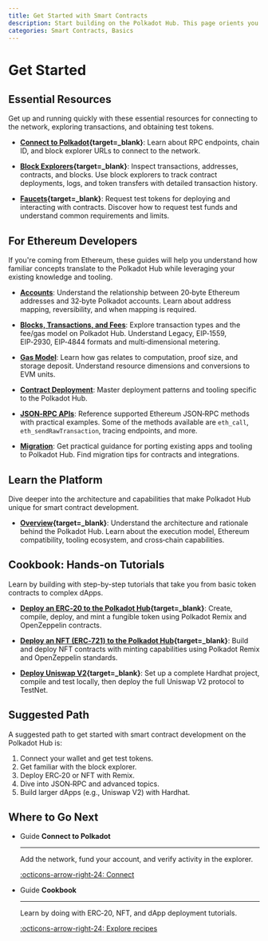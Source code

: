 ```yaml
---
title: Get Started with Smart Contracts
description: Start building on the Polkadot Hub. This page orients you to explorers, faucets, Ethereum developer references, and hands-on cookbook tutorials.
categories: Smart Contracts, Basics
---
```


# Get Started

## Essential Resources

Get up and running quickly with these essential resources for connecting to the network, exploring transactions, and obtaining test tokens.

- **[Connect to Polkadot](/smart-contracts/connect/){target=\_blank}**: Learn about RPC endpoints, chain ID, and block explorer URLs to connect to the network.

- **[Block Explorers](/smart-contracts/explorers/){target=\_blank}**: Inspect transactions, addresses, contracts, and blocks. Use block explorers to track contract deployments, logs, and token transfers with detailed transaction history.

- **[Faucets](/smart-contracts/faucets/){target=\_blank}**: Request test tokens for deploying and interacting with contracts. Discover how to request test funds and understand common requirements and limits.

## For Ethereum Developers

If you're coming from Ethereum, these guides will help you understand how familiar concepts translate to the Polkadot Hub while leveraging your existing knowledge and tooling.

- **[Accounts](/smart-contracts/for-eth-devs/accounts/)**: Understand the relationship between 20‑byte Ethereum addresses and 32‑byte Polkadot accounts. Learn about address mapping, reversibility, and when mapping is required.

- **[Blocks, Transactions, and Fees](/develop/smart-contracts/for-eth-devs/blocks-transactions-fees/)**: Explore transaction types and the fee/gas model on Polkadot Hub. Understand Legacy, EIP‑1559, EIP‑2930, EIP‑4844 formats and multi‑dimensional metering.

- **[Gas Model](/develop/smart-contracts/for-eth-devs/gas-model/)**: Learn how gas relates to computation, proof size, and storage deposit. Understand resource dimensions and conversions to EVM units.

- **[Contract Deployment](/develop/smart-contracts/for-eth-devs/contract-deployment/)**: Master deployment patterns and tooling specific to the Polkadot Hub.

- **[JSON‑RPC APIs](/develop/smart-contracts/for-eth-devs/json-rpc-apis/)**: Reference supported Ethereum JSON‑RPC methods with practical examples. Some of the methods available are `eth_call`, `eth_sendRawTransaction`, tracing endpoints, and more.

- **[Migration](/develop/smart-contracts/for-eth-devs/migration/)**: Get practical guidance for porting existing apps and tooling to Polkadot Hub. Find migration tips for contracts and integrations.

## Learn the Platform

Dive deeper into the architecture and capabilities that make Polkadot Hub unique for smart contract development.

- **[Overview](/smart-contracts/overview/){target=\_blank}**: Understand the architecture and rationale behind the Polkadot Hub. Learn about the execution model, Ethereum compatibility, tooling ecosystem, and cross‑chain capabilities.

## Cookbook: Hands‑on Tutorials

Learn by building with step-by-step tutorials that take you from basic token contracts to complex dApps.

- **[Deploy an ERC‑20 to the Polkadot Hub](/smart-contracts/cookbook/smart-contracts/deploy-erc20/){target=\_blank}**: Create, compile, deploy, and mint a fungible token using Polkadot Remix and OpenZeppelin contracts.

- **[Deploy an NFT (ERC‑721) to the Polkadot Hub](/smart-contracts/cookbook/smart-contracts/deploy-nft/){target=\_blank}**: Build and deploy NFT contracts with minting capabilities using Polkadot Remix and OpenZeppelin standards.

- **[Deploy Uniswap V2](/smart-contracts/cookbook/eth-dapps/uniswap-v2/){target=\_blank}**: Set up a complete Hardhat project, compile and test locally, then deploy the full Uniswap V2 protocol to TestNet.

## Suggested Path

A suggested path to get started with smart contract development on the Polkadot Hub is:

1. Connect your wallet and get test tokens.
2. Get familiar with the block explorer.
3. Deploy ERC‑20 or NFT with Remix.
4. Dive into JSON‑RPC and advanced topics.
5. Build larger dApps (e.g., Uniswap V2) with Hardhat.

## Where to Go Next

<div class="grid cards" markdown>

-   <span class="badge guide">Guide</span> __Connect to Polkadot__

    ---

    Add the network, fund your account, and verify activity in the explorer.

    [:octicons-arrow-right-24: Connect](/develop/smart-contracts/connect/)

-   <span class="badge guide">Guide</span> __Cookbook__

    ---

    Learn by doing with ERC‑20, NFT, and dApp deployment tutorials.

    [:octicons-arrow-right-24: Explore recipes](/develop/smart-contracts/cookbook/)

</div>